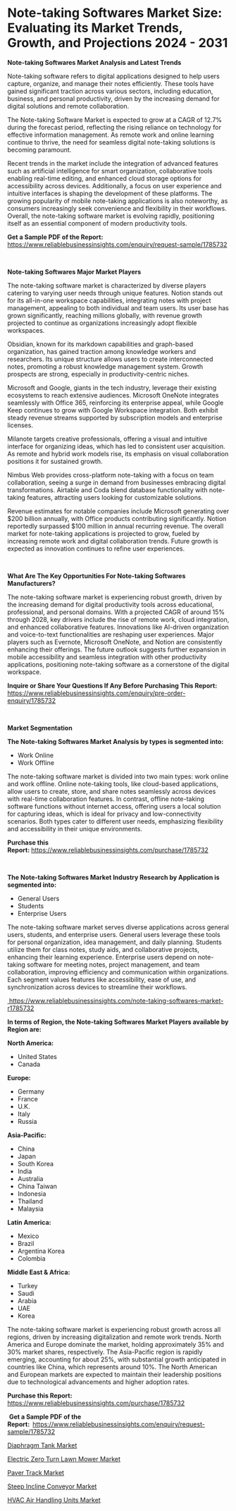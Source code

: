 <p><h1>Note-taking Softwares Market Size: Evaluating its Market Trends, Growth, and Projections 2024 - 2031</h1></p><p><strong>Note-taking Softwares Market Analysis and Latest Trends</strong></p>
<p><p>Note-taking software refers to digital applications designed to help users capture, organize, and manage their notes efficiently. These tools have gained significant traction across various sectors, including education, business, and personal productivity, driven by the increasing demand for digital solutions and remote collaboration.</p><p>The Note-taking Software Market is expected to grow at a CAGR of 12.7% during the forecast period, reflecting the rising reliance on technology for effective information management. As remote work and online learning continue to thrive, the need for seamless digital note-taking solutions is becoming paramount. </p><p>Recent trends in the market include the integration of advanced features such as artificial intelligence for smart organization, collaborative tools enabling real-time editing, and enhanced cloud storage options for accessibility across devices. Additionally, a focus on user experience and intuitive interfaces is shaping the development of these platforms. The growing popularity of mobile note-taking applications is also noteworthy, as consumers increasingly seek convenience and flexibility in their workflows. Overall, the note-taking software market is evolving rapidly, positioning itself as an essential component of modern productivity tools.</p></p>
<p><strong>Get a Sample PDF of the Report:&nbsp;</strong> <a href="https://www.reliablebusinessinsights.com/enquiry/request-sample/1785732?utm_campaign=39&utm_medium=2&utm_source=Github&utm_content=ia&utm_term=19122024&utm_id=note-taking-softwares">https://www.reliablebusinessinsights.com/enquiry/request-sample/1785732</a></p>
<p>&nbsp;</p>
<p><strong>Note-taking Softwares Major Market Players</strong></p>
<p><p>The note-taking software market is characterized by diverse players catering to varying user needs through unique features. Notion stands out for its all-in-one workspace capabilities, integrating notes with project management, appealing to both individual and team users. Its user base has grown significantly, reaching millions globally, with revenue growth projected to continue as organizations increasingly adopt flexible workspaces.</p><p>Obsidian, known for its markdown capabilities and graph-based organization, has gained traction among knowledge workers and researchers. Its unique structure allows users to create interconnected notes, promoting a robust knowledge management system. Growth prospects are strong, especially in productivity-centric niches.</p><p>Microsoft and Google, giants in the tech industry, leverage their existing ecosystems to reach extensive audiences. Microsoft OneNote integrates seamlessly with Office 365, reinforcing its enterprise appeal, while Google Keep continues to grow with Google Workspace integration. Both exhibit steady revenue streams supported by subscription models and enterprise licenses.</p><p>Milanote targets creative professionals, offering a visual and intuitive interface for organizing ideas, which has led to consistent user acquisition. As remote and hybrid work models rise, its emphasis on visual collaboration positions it for sustained growth.</p><p>Nimbus Web provides cross-platform note-taking with a focus on team collaboration, seeing a surge in demand from businesses embracing digital transformations. Airtable and Coda blend database functionality with note-taking features, attracting users looking for customizable solutions.</p><p>Revenue estimates for notable companies include Microsoft generating over $200 billion annually, with Office products contributing significantly. Notion reportedly surpassed $100 million in annual recurring revenue. The overall market for note-taking applications is projected to grow, fueled by increasing remote work and digital collaboration trends. Future growth is expected as innovation continues to refine user experiences.</p></p>
<p>&nbsp;</p>
<p><strong>What Are The Key Opportunities For Note-taking Softwares Manufacturers?</strong></p>
<p><p>The note-taking software market is experiencing robust growth, driven by the increasing demand for digital productivity tools across educational, professional, and personal domains. With a projected CAGR of around 15% through 2028, key drivers include the rise of remote work, cloud integration, and enhanced collaborative features. Innovations like AI-driven organization and voice-to-text functionalities are reshaping user experiences. Major players such as Evernote, Microsoft OneNote, and Notion are consistently enhancing their offerings. The future outlook suggests further expansion in mobile accessibility and seamless integration with other productivity applications, positioning note-taking software as a cornerstone of the digital workspace.</p></p>
<p><strong>Inquire or Share Your Questions If Any Before Purchasing This Report:</strong> <a href="https://www.reliablebusinessinsights.com/enquiry/pre-order-enquiry/1785732?utm_campaign=39&utm_medium=2&utm_source=Github&utm_content=ia&utm_term=19122024&utm_id=note-taking-softwares">https://www.reliablebusinessinsights.com/enquiry/pre-order-enquiry/1785732</a></p>
<p>&nbsp;</p>
<p><strong>Market Segmentation</strong></p>
<p><strong>The Note-taking Softwares Market Analysis by types is segmented into:</strong></p>
<p><ul><li>Work Online</li><li>Work Offline</li></ul></p>
<p><p>The note-taking software market is divided into two main types: work online and work offline. Online note-taking tools, like cloud-based applications, allow users to create, store, and share notes seamlessly across devices with real-time collaboration features. In contrast, offline note-taking software functions without internet access, offering users a local solution for capturing ideas, which is ideal for privacy and low-connectivity scenarios. Both types cater to different user needs, emphasizing flexibility and accessibility in their unique environments.</p></p>
<p><strong>Purchase this Report:&nbsp;</strong><a href="https://www.reliablebusinessinsights.com/purchase/1785732?utm_campaign=39&utm_medium=2&utm_source=Github&utm_content=ia&utm_term=19122024&utm_id=note-taking-softwares">https://www.reliablebusinessinsights.com/purchase/1785732</a></p>
<p>&nbsp;</p>
<p><strong>The Note-taking Softwares Market Industry Research by Application is segmented into:</strong></p>
<p><ul><li>General Users</li><li>Students</li><li>Enterprise Users</li></ul></p>
<p><p>The note-taking software market serves diverse applications across general users, students, and enterprise users. General users leverage these tools for personal organization, idea management, and daily planning. Students utilize them for class notes, study aids, and collaborative projects, enhancing their learning experience. Enterprise users depend on note-taking software for meeting notes, project management, and team collaboration, improving efficiency and communication within organizations. Each segment values features like accessibility, ease of use, and synchronization across devices to streamline their workflows.</p></p>
<p><a href="https://www.reliablebusinessinsights.com/note-taking-softwares-market-r1785732?utm_campaign=39&utm_medium=2&utm_source=Github&utm_content=ia&utm_term=19122024&utm_id=note-taking-softwares">&nbsp;https://www.reliablebusinessinsights.com/note-taking-softwares-market-r1785732</a></p>
<p><strong>In terms of Region, the Note-taking Softwares Market Players available by Region are:</strong></p>
<p>
    <p> <strong> North America: </strong>
        <ul>
            <li>United States</li>
            <li>Canada</li>
        </ul>
        </p> 
    <p> <strong> Europe: </strong>
        <ul>
            <li>Germany</li>
            <li>France</li>
            <li>U.K.</li>
            <li>Italy</li>
            <li>Russia</li>
        </ul>
        </p> 
    <p> <strong> Asia-Pacific: </strong>
        <ul>
            <li>China</li>
            <li>Japan</li>
            <li>South Korea</li>
            <li>India</li>
            <li>Australia</li>
            <li>China Taiwan</li>
            <li>Indonesia</li>
            <li>Thailand</li>
            <li>Malaysia</li>
        </ul>
        </p> 
    <p> <strong> Latin America: </strong>
        <ul>
            <li>Mexico</li>
            <li>Brazil</li>
            <li>Argentina Korea</li>
            <li>Colombia</li>
        </ul>
        </p> 
    <p> <strong> Middle East & Africa: </strong>
        <ul>
            <li>Turkey</li>
            <li>Saudi</li>
            <li>Arabia</li>
            <li>UAE</li>
            <li>Korea</li>
        </ul>
    </p>
    </p>
<p><p>The note-taking software market is experiencing robust growth across all regions, driven by increasing digitalization and remote work trends. North America and Europe dominate the market, holding approximately 35% and 30% market shares, respectively. The Asia-Pacific region is rapidly emerging, accounting for about 25%, with substantial growth anticipated in countries like China, which represents around 10%. The North American and European markets are expected to maintain their leadership positions due to technological advancements and higher adoption rates.</p></p>
<p><strong>Purchase this Report: </strong><a href="https://www.reliablebusinessinsights.com/purchase/1785732?utm_campaign=39&utm_medium=2&utm_source=Github&utm_content=ia&utm_term=19122024&utm_id=note-taking-softwares">https://www.reliablebusinessinsights.com/purchase/1785732</a></p>
<p>&nbsp;<strong>Get a Sample PDF of the Report:&nbsp;&nbsp;</strong><a href="https://www.reliablebusinessinsights.com/enquiry/request-sample/1785732?utm_campaign=39&utm_medium=2&utm_source=Github&utm_content=ia&utm_term=19122024&utm_id=note-taking-softwares">https://www.reliablebusinessinsights.com/enquiry/request-sample/1785732</a></p>
<p><strong></strong></p>
<p><p><a href="https://www.linkedin.com/pulse/diaphragm-tank-market-growth-study-provides-comprehensive-mul1f?utm_campaign=39&utm_medium=2&utm_source=Github&utm_content=ia&utm_term=19122024&utm_id=note-taking-softwares">Diaphragm Tank Market</a></p><p><a href="https://www.linkedin.com/pulse/electric-zero-turn-lawn-mower-market-report-driving-growth-7jbtf?utm_campaign=39&utm_medium=2&utm_source=Github&utm_content=ia&utm_term=19122024&utm_id=note-taking-softwares">Electric Zero Turn Lawn Mower Market</a></p><p><a href="https://www.linkedin.com/pulse/paver-track-market-overview-significant-growth-potential-iadjf?utm_campaign=39&utm_medium=2&utm_source=Github&utm_content=ia&utm_term=19122024&utm_id=note-taking-softwares">Paver Track Market</a></p><p><a href="https://www.linkedin.com/pulse/competitive-landscape-steep-incline-conveyor-impressive-cagr-zvovf?utm_campaign=39&utm_medium=2&utm_source=Github&utm_content=ia&utm_term=19122024&utm_id=note-taking-softwares">Steep Incline Conveyor Market</a></p><p><a href="https://www.linkedin.com/pulse/investment-potential-hvac-air-handling-units-market-scope-huamf?utm_campaign=39&utm_medium=2&utm_source=Github&utm_content=ia&utm_term=19122024&utm_id=note-taking-softwares">HVAC Air Handling Units Market</a></p></p>